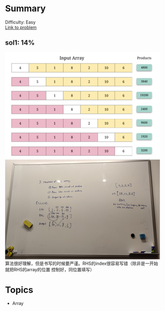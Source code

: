 # Summary
Difficulty: Easy<br/>
[Link to problem](https://leetcode.com/problems/product-of-array-except-self/)<br/>
## sol1: 14%
![Pic](./pic1.png)
![Pic](./pic2.jpeg)
算法很好理解，但是书写的时候要严谨。RHS的index很容易写错（除非是一开始就把RHS的array的位置
控制好，同位置填写）
# Topics
- Array
